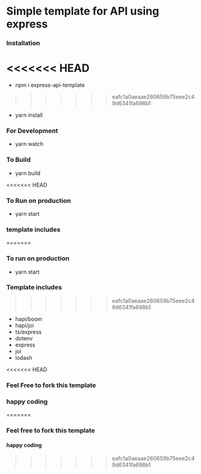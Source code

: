 # Simple template for API using express

### Installation
<<<<<<< HEAD
=======
- npm i express-api-template
>>>>>>> eafc1a0aeaae260659b75eee2c49d6341fa698b1
- yarn install

### For Development
- yarn watch

### To Build
- yarn build

<<<<<<< HEAD
### To Run on production
- yarn start

### template includes
=======
### To run on production
- yarn start

### Template includes
>>>>>>> eafc1a0aeaae260659b75eee2c49d6341fa698b1
- hapi/boom
- hapi/joi
- ts/express
- dotenv
- express
- joi
- lodash


<<<<<<< HEAD
### Feel Free to fork this template
### happy coding
=======
### Feel free to fork this template
#### happy coding
>>>>>>> eafc1a0aeaae260659b75eee2c49d6341fa698b1
